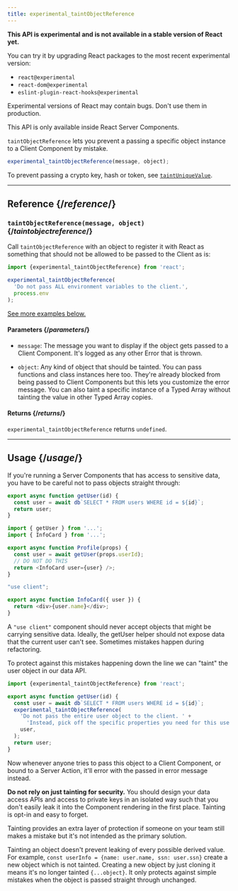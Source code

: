 ```yaml
---
title: experimental_taintObjectReference
---
```


<Wip>

**This API is experimental and is not available in a stable version of React yet.**

You can try it by upgrading React packages to the most recent experimental version:

- `react@experimental`
- `react-dom@experimental`
- `eslint-plugin-react-hooks@experimental`

Experimental versions of React may contain bugs. Don't use them in production.

This API is only available inside React Server Components.

</Wip>


<Intro>

`taintObjectReference` lets you prevent a passing a specific object instance to a Client Component by mistake.

```js
experimental_taintObjectReference(message, object);
```

To prevent passing a crypto key, hash or token, see [`taintUniqueValue`](/reference/react/experimental_taintUniqueValue).

</Intro>

<InlineToc />

---

## Reference {/*reference*/}

### `taintObjectReference(message, object)` {/*taintobjectreference*/}

Call `taintObjectReference` with an object to register it with React as something that should not be allowed to be passed to the Client as is:

```js
import {experimental_taintObjectReference} from 'react';

experimental_taintObjectReference(
  'Do not pass ALL environment variables to the client.',
  process.env
);
```

[See more examples below.](#usage)

#### Parameters {/*parameters*/}

* `message`: The message you want to display if the object gets passed to a Client Component. It's logged as any other Error that is thrown.

* `object`: Any kind of object that should be tainted. You can pass functions and class instances here too. They're already blocked from being passed to Client Components but this lets you customize the error message. You can also taint a specific instance of a Typed Array without tainting the value in other Typed Array copies.

#### Returns {/*returns*/}

`experimental_taintObjectReference` returns `undefined`.

---

## Usage {/*usage*/}

If you're running a Server Components that has access to sensitive data, you have to be careful not to pass objects straight through:

```js
export async function getUser(id) {
  const user = await db`SELECT * FROM users WHERE id = ${id}`;
  return user;
}
```

```js
import { getUser } from '...';
import { InfoCard } from '...';

export async function Profile(props) {
  const user = await getUser(props.userId);
  // DO NOT DO THIS
  return <InfoCard user={user} />;
}
```

```js
"use client";

export async function InfoCard({ user }) {
  return <div>{user.name}</div>;
}
```

A `"use client"` component should never accept objects that might be carrying sensitive data. Ideally, the getUser helper should not expose data that the current user can't see. Sometimes mistakes happen during refactoring.

To protect against this mistakes happening down the line we can "taint" the user object in our data API.

```js
import {experimental_taintObjectReference} from 'react';

export async function getUser(id) {
  const user = await db`SELECT * FROM users WHERE id = ${id}`;
  experimental_taintObjectReference(
    'Do not pass the entire user object to the client. ' +
      'Instead, pick off the specific properties you need for this use case.',
    user,
  );
  return user;
}
```

Now whenever anyone tries to pass this object to a Client Component, or bound to a Server Action, it'll error with the passed in error message instead.

<Pitfall>

**Do not rely on just tainting for security.** You should design your data access APIs and access to private keys in an isolated way such that you don't easily leak it into the Component rendering in the first place. Tainting is opt-in and easy to forget.

Tainting provides an extra layer of protection if someone on your team still makes a mistake but it's not intended as the primary solution.

Tainting an object doesn't prevent leaking of every possible derived value. For example, `const userInfo = {name: user.name, ssn: user.ssn}` create a new object which is not tainted. Creating a new object by just cloning it means it's no longer tainted `{...object}`. It only protects against simple mistakes when the object is passed straight through unchanged.

</Pitfall>
